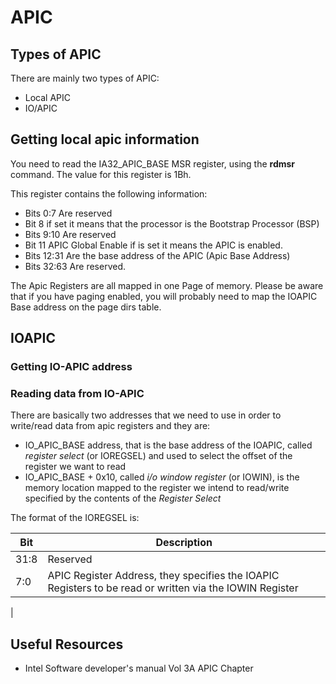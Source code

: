 # APIC 

## Types of APIC

There are mainly two types of APIC:

* Local APIC
* IO/APIC


## Getting local apic information

You need to read the IA32_APIC_BASE MSR register, using the __rdmsr__ command. The value for this register is 1Bh. 

This register contains the following information: 

* Bits 0:7 Are reserved
* Bit 8 if set it means that the processor is the Bootstrap Processor (BSP)
* Bits 9:10 Are reserved
* Bit 11 APIC Global Enable if is set it means the APIC is enabled.
* Bits 12:31 Are the base address of the APIC (Apic Base Address)
* Bits 32:63 Are reserved.

The Apic Registers are all mapped in one Page of memory. Please be aware that if you have paging enabled, you will probably need to map the IOAPIC Base address on the page dirs table. 

## IOAPIC

### Getting IO-APIC address

### Reading data from IO-APIC

There are basically two addresses that we need to use in order to write/read data from apic registers and they are: 

* IO_APIC_BASE address, that is the base address of the IOAPIC, called *register select* (or IOREGSEL)  and used to select the offset of the register we want to read
* IO_APIC_BASE + 0x10, called *i/o window register* (or IOWIN), is the memory location mapped to the register we intend to read/write specified by the contents of the *Register Select*

The format of the IOREGSEL is: 

| Bit     | Description                                                                                                          |
|---------|----------------------------------------------------------------------------------------------------------------------|
| 31:8    | Reserved                                                                                                             |
| 7:0     | APIC Register Address, they specifies the IOAPIC Registers to be read or written via the IOWIN Register               |
|
## Useful Resources

* Intel Software developer's manual Vol 3A APIC Chapter
